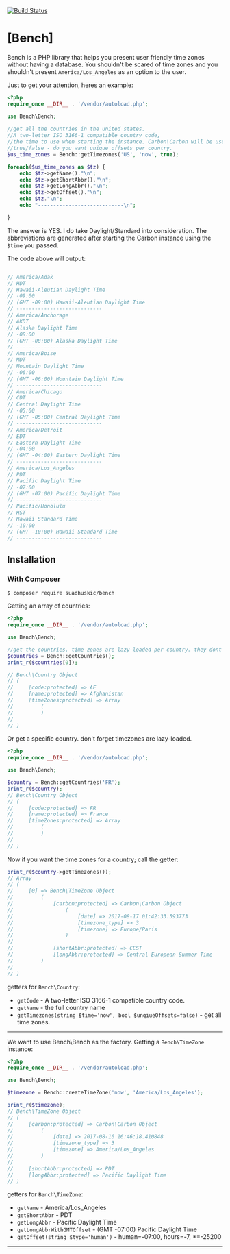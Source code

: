 [![Build Status](https://travis-ci.org/suadhuskic/Bench.svg?branch=master)](https://travis-ci.org/suadhuskic/Bench)

[Bench]
===========
Bench is a PHP library that helps you present user friendly time zones without having a database.
You shouldn't be scared of time zones and you shouldn't present `America/Los_Angeles` as an option to the user.

Just to get your attention, heres an example:
```php
<?php
require_once __DIR__ . '/vendor/autoload.php';

use Bench\Bench;
	
//get all the countries in the united states.
//A two-letter ISO 3166-1 compatible country code,
//the time to use when starting the instance. Carbon\Carbon will be used.
//true/false - do you want unique offsets per country.
$us_time_zones = Bench::getTimezones('US', 'now', true);

foreach($us_time_zones as $tz) {
	echo $tz->getName()."\n";
	echo $tz->getShortAbbr()."\n";
	echo $tz->getLongAbbr()."\n";
	echo $tz->getOffset()."\n";
	echo $tz."\n";
	echo "----------------------------\n";

}

```
The answer is YES. I do take Daylight/Standard into consideration. The abbreviations are generated after starting the Carbon instance using the `$time` you passed.

The code above will output:
```php

// America/Adak
// HDT
// Hawaii-Aleutian Daylight Time
// -09:00
// (GMT -09:00) Hawaii-Aleutian Daylight Time
// ----------------------------
// America/Anchorage
// AKDT
// Alaska Daylight Time
// -08:00
// (GMT -08:00) Alaska Daylight Time
// ----------------------------
// America/Boise
// MDT
// Mountain Daylight Time
// -06:00
// (GMT -06:00) Mountain Daylight Time
// ----------------------------
// America/Chicago
// CDT
// Central Daylight Time
// -05:00
// (GMT -05:00) Central Daylight Time
// ----------------------------
// America/Detroit
// EDT
// Eastern Daylight Time
// -04:00
// (GMT -04:00) Eastern Daylight Time
// ----------------------------
// America/Los_Angeles
// PDT
// Pacific Daylight Time
// -07:00
// (GMT -07:00) Pacific Daylight Time
// ----------------------------
// Pacific/Honolulu
// HST
// Hawaii Standard Time
// -10:00
// (GMT -10:00) Hawaii Standard Time
// ----------------------------

```

## Installation

### With Composer

```
$ composer require suadhuskic/bench
```
Getting an array of countries:
```php
<?php
require_once __DIR__ . '/vendor/autoload.php';

use Bench\Bench;

//get the countries. time zones are lazy-loaded per country. they dont get loaded until you call the getter the first time.
$countries = Bench::getCountries();
print_r($countries[0]);

// Bench\Country Object
// (
//     [code:protected] => AF
//     [name:protected] => Afghanistan
//     [timeZones:protected] => Array
//         (
//         )
// 
// )
```
Or get a specific country. don't forget timezones are lazy-loaded.
```php
<?php
require_once __DIR__ . '/vendor/autoload.php';

use Bench\Bench;

$country = Bench::getCountries('FR');
print_r($country);
// Bench\Country Object
// (
//     [code:protected] => FR
//     [name:protected] => France
//     [timeZones:protected] => Array
//         (
//         )
// 
// )
```
Now if you want the time zones for a country; call the getter:
```php
print_r($country->getTimezones());
// Array
// (
//     [0] => Bench\TimeZone Object
//         (
//             [carbon:protected] => Carbon\Carbon Object
//                 (
//                     [date] => 2017-08-17 01:42:33.593773
//                     [timezone_type] => 3
//                     [timezone] => Europe/Paris
//                 )
// 
//             [shortAbbr:protected] => CEST
//             [longAbbr:protected] => Central European Summer Time
//         )
// 
// )


```
getters for `Bench\Country`:
 - `getCode` - A two-letter ISO 3166-1 compatible country code.
 - `getName` - the full country name
 - `getTimezones(string $time='now', bool $unqiueOffsets=false)` - get all time zones.
 
 
 ---
 
 We want to use Bench\Bench as the factory. Getting a `Bench\TimeZone` instance:

 ```php
<?php
require_once __DIR__ . '/vendor/autoload.php';

use Bench\Bench;

$timezone = Bench::createTimeZone('now', 'America/Los_Angeles');

print_r($timezone);
// Bench\TimeZone Object
// (
//     [carbon:protected] => Carbon\Carbon Object
//         (
//             [date] => 2017-08-16 16:46:18.410848
//             [timezone_type] => 3
//             [timezone] => America/Los_Angeles
//         )
// 
//     [shortAbbr:protected] => PDT
//     [longAbbr:protected] => Pacific Daylight Time
// ) 
 
 ```
 getters for `Bench\TimeZone`:
 - `getName` - America/Los_Angeles
 - `getShortAbbr` - PDT
 - `getLongAbbr` - Pacific Daylight Time
 - `getLongAbbrWithGMTOffset` - (GMT -07:00) Pacific Daylight Time
 - `getOffset(string $type='human')` - human=-07:00, hours=-7, *=-25200
 
 
 ---

 
